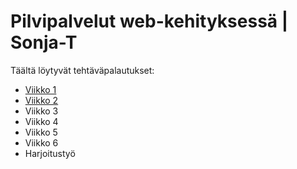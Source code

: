 
<body>
    <h1>Pilvipalvelut web-kehityksessä | Sonja-T</h1>
    <p class="container">Täältä löytyvät tehtäväpalautukset:</p>
    <ul>
        <li><a href="https://sonja-t.github.io/Pilvipalvelutehtavat/vko1.html">Viikko 1</a></li>
        <li><a href="https://sonja-t.github.io/Pilvipalvelutehtavat/vko2.html">Viikko 2</a></li>
        <li>Viikko 3</li>
        <li>Viikko 4</li>
        <li>Viikko 5</li>
        <li>Viikko 6</li>
        <li>Harjoitustyö</li>
    </ul>

</body>
